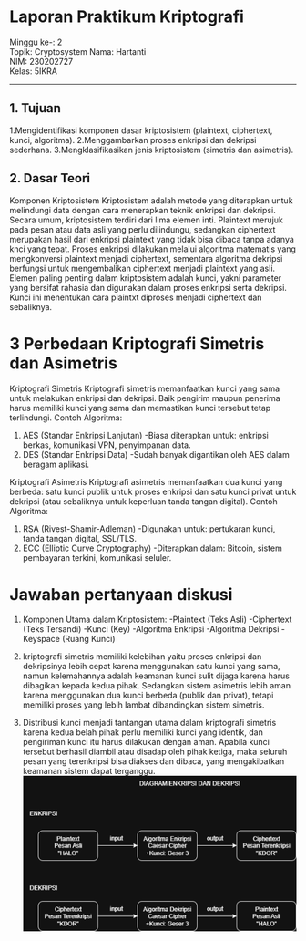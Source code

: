 # Laporan Praktikum Kriptografi
Minggu ke-: 2  
Topik: Cryptosystem 
Nama: Hartanti  
NIM: 230202727  
Kelas: 5IKRA  

---

## 1. Tujuan
1.Mengidentifikasi komponen dasar kriptosistem (plaintext, ciphertext, kunci, algoritma).
2.Menggambarkan proses enkripsi dan dekripsi sederhana.
3.Mengklasifikasikan jenis kriptosistem (simetris dan asimetris).

## 2. Dasar Teori
Komponen Kriptosistem
Kriptosistem adalah metode yang diterapkan untuk melindungi data dengan cara menerapkan teknik enkripsi dan dekripsi. Secara umum, kriptosistem terdiri dari lima elemen inti. Plaintext merujuk pada pesan atau data asli yang perlu dilindungu, sedangkan ciphertext merupakan hasil dari enkripsi plaintext yang tidak bisa dibaca tanpa adanya knci yang tepat. Proses enkripsi dilakukan melalui algoritma matematis yang mengkonversi plaintext menjadi ciphertext, sementara algoritma dekripsi berfungsi untuk mengembalikan ciphertext menjadi plaintext yang asli. Elemen paling penting dalam kriptosistem adalah kunci, yakni parameter yang bersifat rahasia dan digunakan dalam proses enkripsi serta dekripsi. Kunci ini menentukan cara plaintxt diproses menjadi ciphertext dan sebaliknya.
# 3 Perbedaan Kriptografi Simetris dan Asimetris
Kriptografi Simetris 
Kriptografi simetris memanfaatkan kunci yang sama untuk melakukan enkripsi dan dekripsi. Baik pengirim maupun penerima harus memiliki kunci yang sama dan memastikan kunci tersebut tetap terlindungi.
Contoh Algoritma:
1. AES (Standar Enkripsi Lanjutan)
-Biasa diterapkan untuk: enkripsi berkas, komunikasi VPN, penyimpanan data.
2. DES (Standar Enkripsi Data)
-Sudah banyak digantikan oleh AES dalam beragam aplikasi.

Kriptografi Asimetris
Kriptografi asimetris memanfaatkan dua kunci yang berbeda: satu kunci publik untuk proses enkripsi dan satu kunci privat untuk dekripsi (atau sebaliknya untuk keperluan tanda tangan digital).
Contoh Algoritma:
1. RSA (Rivest-Shamir-Adleman)
-Digunakan untuk: pertukaran kunci, tanda tangan digital, SSL/TLS.
2. ECC (Elliptic Curve Cryptography)
-Diterapkan dalam: Bitcoin, sistem pembayaran terkini, komunikasi seluler.

# Jawaban pertanyaan diskusi
1. Komponen Utama dalam Kriptosistem:
-Plaintext (Teks Asli)
-Ciphertext (Teks Tersandi)
-Kunci (Key)
-Algoritma Enkripsi
-Algoritma Dekripsi
-Keyspace (Ruang Kunci)

2. kriptografi simetris memiliki kelebihan yaitu proses enkripsi dan dekripsinya lebih cepat karena menggunakan satu kunci yang sama, namun kelemahannya adalah keamanan kunci sulit dijaga karena harus dibagikan kepada kedua pihak. Sedangkan sistem asimetris lebih aman karena menggunakan dua kunci berbeda (publik dan privat), tetapi memiliki proses yang lebih lambat dibandingkan sistem simetris.

3. Distribusi kunci menjadi tantangan utama dalam kriptografi simetris karena kedua belah pihak perlu memiliki kunci yang identik, dan pengiriman kunci itu harus dilakukan dengan aman. Apabila kunci tersebut berhasil diambil atau disadap oleh pihak ketiga, maka seluruh pesan yang terenkripsi bisa diakses dan dibaca, yang mengakibatkan keamanan sistem dapat terganggu.
![Diagram Kriptosistem](screenshots/diagram_kriptosistem.png)
